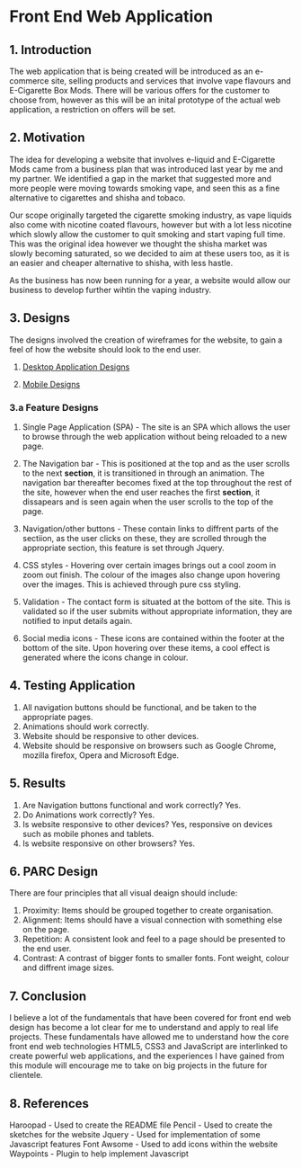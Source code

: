 # Front End Web Application

## 1. Introduction

The web application that is being created will be introduced as an e-commerce site, selling products and services that involve vape flavours and E-Cigarette Box Mods. There will be various offers for the customer to choose from, however as this will be an inital prototype of the actual web application, a restriction on offers will be set.

## 2. Motivation

The idea for developing a website that involves e-liquid and E-Cigarette Mods came from a business plan that was introduced last year by me and my partner. We identified a gap in the market that suggested more and more people were moving towards smoking vape, and seen this as a fine alternative to cigarettes and shisha and tobaco.

Our scope originally targeted the cigarette smoking industry, as vape liquids also come with nicotine coated flavours, however but with a lot less nicotine which slowly allow the customer to quit smoking and start vaping full time. This was the original idea however we thought the shisha market was slowly becoming saturated, so we decided to aim at these users too, as it is an easier and cheaper alternative to shisha, with less hastle. 

As the business has now been running for a year, a website would allow our business to develop further wihtin the vaping industry. 

## 3. Designs

The designs involved the creation of wireframes for the website, to gain a feel of how the website should look to the end user.

1. [Desktop Application Designs](https://github.com/yaseen1995/Front-end-website/tree/master/LimitlessVapes/Wireframes%20for%20Desktop)

2. [Mobile Designs](https://github.com/yaseen1995/Front-end-website/tree/master/LimitlessVapes/Wireframes%20for%20Mobile)

### 3.a Feature Designs

1. Single Page Application (SPA) - The site is an SPA which allows the user to browse through the web application without being reloaded to a new page.

2. The Navigation bar - This is positioned at the top and as the user scrolls to the next **section**, it is transitioned in through an animation. The navigation bar thereafter becomes fixed at the top throughout the rest of the site, however when the end user reaches the first **section**, it dissapears and is seen again when the user scrolls to the top of the page.

3. Navigation/other buttons - These contain links to diffrent parts of the sectiion, as the user clicks on these, they are scrolled through the appropriate section, this feature is set through Jquery.

4. CSS styles - Hovering over certain images brings out a cool zoom in zoom out finish. The colour of the images also change upon hovering over the images. This is achieved  through pure css styling.

5. Validation - The contact form is situated at the bottom of the site. This is validated so if the user submits without appropriate information, they are notified to input details again.

6. Social media icons - These icons are contained within the footer at the bottom of the site. Upon hovering over these items, a cool effect is generated where the icons change in colour.

## 4. Testing Application


1. All navigation buttons should be functional, and be taken to the appropriate pages.
2. Animations should work correctly.
3. Website should be responsive to other devices.
4. Website should be responsive on browsers such as Google Chrome, mozilla firefox, Opera and Microsoft Edge.

## 5. Results

1. Are Navigation buttons functional and work correctly? Yes.
2. Do Animations work correctly? Yes.
3. Is website responsive to other devices? Yes, responsive on devices such as mobile phones and tablets.
4. Is website responsive on other browsers? Yes.

## 6. PARC Design

There are four principles that all visual deaign should include:

1. Proximity: Items should be grouped together to create organisation.
2. Alignment: Items should have a visual connection with something else on the page.
3. Repetition: A consistent look and feel to a page should be presented to the end user.
4. Contrast: A contrast of bigger fonts to smaller fonts. Font weight, colour and diffrent image sizes.

## 7. Conclusion

I believe a lot of the fundamentals that have been covered for front end web design has become a lot clear for me to understand and apply to real life projects. These fundamentals have allowed me to understand how the core front end web technologies HTML5, CSS3 and JavaScript are interlinked to create powerful web applications, and the experiences I have gained from this module will encourage me to take on big projects in the future for clientele.

## 8. References

Haroopad - Used to create the README file
Pencil - Used to create the sketches for the website
Jquery - Used for implementation of some Javascript features
Font Awsome - Used to add icons within the website
Waypoints - Plugin to help implement Javascript

